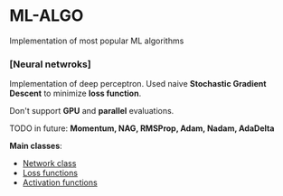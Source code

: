 # ML-ALGO
 Implementation of most popular ML algorithms
 
### [Neural netwroks]

Implementation of deep perceptron.
Used naive **Stochastic Gradient Descent** to minimize **loss function**.

Don't support **GPU** and **parallel** evaluations.

TODO in future: **Momentum, NAG, RMSProp, Adam, Nadam, AdaDelta** 

**Main classes**:
  - [Network class](networks/Network.py)
  - [Loss functions](networks/base/function/Loss.py)
  - [Activation functions](networks/base/function/Function.py)
